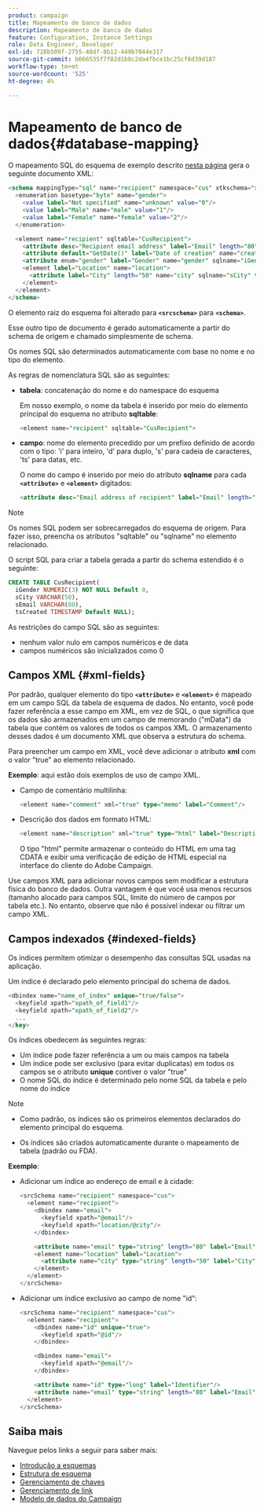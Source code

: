 ```yaml
---
product: campaign
title: Mapeamento de banco de dados
description: Mapeamento de banco de dados
feature: Configuration, Instance Settings
role: Data Engineer, Developer
exl-id: 728b509f-2755-48df-8b12-449b7044e317
source-git-commit: b666535f7f82d1b8c2da4fbce1bc25cf8d39d187
workflow-type: tm+mt
source-wordcount: '525'
ht-degree: 4%

---
```


# Mapeamento de banco de dados{#database-mapping}

O mapeamento SQL do esquema de exemplo descrito [nesta página](schema-structure.md) gera o seguinte documento XML:

```sql
<schema mappingType="sql" name="recipient" namespace="cus" xtkschema="xtk:schema">
  <enumeration basetype="byte" name="gender">    
    <value label="Not specified" name="unknown" value="0"/>    
    <value label="Male" name="male" value="1"/>    
    <value label="Female" name="female" value="2"/> 
  </enumeration>  

  <element name="recipient" sqltable="CusRecipient">    
    <attribute desc="Recipient email address" label="Email" length="80" name="email" sqlname="sEmail" type="string"/>    
    <attribute default="GetDate()" label="Date of creation" name="created" sqlname="tsCreated" type="datetime"/>    
    <attribute enum="gender" label="Gender" name="gender" sqlname="iGender" type="byte"/>    
    <element label="Location" name="location">      
      <attribute label="City" length="50" name="city" sqlname="sCity" type="string" userEnum="city"/>    
    </element>  
  </element>
</schema>
```

O elemento raiz do esquema foi alterado para **`<srcschema>`** para **`<schema>`**.

Esse outro tipo de documento é gerado automaticamente a partir do schema de origem e chamado simplesmente de schema.

Os nomes SQL são determinados automaticamente com base no nome e no tipo do elemento.

As regras de nomenclatura SQL são as seguintes:

* **tabela**: concatenação do nome e do namespace do esquema

  Em nosso exemplo, o nome da tabela é inserido por meio do elemento principal do esquema no atributo **sqltable**:

  ```sql
  <element name="recipient" sqltable="CusRecipient">
  ```

* **campo**: nome do elemento precedido por um prefixo definido de acordo com o tipo: &#39;i&#39; para inteiro, &#39;d&#39; para duplo, &#39;s&#39; para cadeia de caracteres, &#39;ts&#39; para datas, etc.

  O nome do campo é inserido por meio do atributo **sqlname** para cada **`<attribute>`** e **`<element>`** digitados:

  ```sql
  <attribute desc="Email address of recipient" label="Email" length="80" name="email" sqlname="sEmail" type="string"/> 
  ```

>[!NOTE]
>
>Os nomes SQL podem ser sobrecarregados do esquema de origem. Para fazer isso, preencha os atributos &quot;sqltable&quot; ou &quot;sqlname&quot; no elemento relacionado.

O script SQL para criar a tabela gerada a partir do schema estendido é o seguinte:

```sql
CREATE TABLE CusRecipient(
  iGender NUMERIC(3) NOT NULL Default 0,   
  sCity VARCHAR(50),   
  sEmail VARCHAR(80),
  tsCreated TIMESTAMP Default NULL);
```

As restrições do campo SQL são as seguintes:

* nenhum valor nulo em campos numéricos e de data
* campos numéricos são inicializados como 0

## Campos XML {#xml-fields}

Por padrão, qualquer elemento do tipo **`<attribute>`** e **`<element>`** é mapeado em um campo SQL da tabela de esquema de dados. No entanto, você pode fazer referência a esse campo em XML, em vez de SQL, o que significa que os dados são armazenados em um campo de memorando (&quot;mData&quot;) da tabela que contém os valores de todos os campos XML. O armazenamento desses dados é um documento XML que observa a estrutura do schema.

Para preencher um campo em XML, você deve adicionar o atributo **xml** com o valor &quot;true&quot; ao elemento relacionado.

**Exemplo**: aqui estão dois exemplos de uso de campo XML.

* Campo de comentário multilinha:

  ```sql
  <element name="comment" xml="true" type="memo" label="Comment"/>
  ```

* Descrição dos dados em formato HTML:

  ```sql
  <element name="description" xml="true" type="html" label="Description"/>
  ```

  O tipo &quot;html&quot; permite armazenar o conteúdo do HTML em uma tag CDATA e exibir uma verificação de edição de HTML especial na interface do cliente do Adobe Campaign.

Use campos XML para adicionar novos campos sem modificar a estrutura física do banco de dados. Outra vantagem é que você usa menos recursos (tamanho alocado para campos SQL, limite do número de campos por tabela etc.). No entanto, observe que não é possível indexar ou filtrar um campo XML.

## Campos indexados {#indexed-fields}

Os índices permitem otimizar o desempenho das consultas SQL usadas na aplicação.

Um índice é declarado pelo elemento principal do schema de dados.

```sql
<dbindex name="name_of_index" unique="true/false">
  <keyfield xpath="xpath_of_field1"/>
  <keyfield xpath="xpath_of_field2"/>
  ...
</key>
```

Os índices obedecem às seguintes regras:

* Um índice pode fazer referência a um ou mais campos na tabela
* Um índice pode ser exclusivo (para evitar duplicatas) em todos os campos se o atributo **unique** contiver o valor &quot;true&quot;
* O nome SQL do índice é determinado pelo nome SQL da tabela e pelo nome do índice

>[!NOTE]
>
>* Como padrão, os índices são os primeiros elementos declarados do elemento principal do esquema.
>
>* Os índices são criados automaticamente durante o mapeamento de tabela (padrão ou FDA).

**Exemplo**:

* Adicionar um índice ao endereço de email e à cidade:

  ```sql
  <srcSchema name="recipient" namespace="cus">
    <element name="recipient">
      <dbindex name="email">
        <keyfield xpath="@email"/> 
        <keyfield xpath="location/@city"/> 
      </dbindex>
  
      <attribute name="email" type="string" length="80" label="Email" desc="Email address of recipient"/>
      <element name="location" label="Location">
        <attribute name="city" type="string" length="50" label="City" userEnum="city"/>
      </element>
    </element>
  </srcSchema>
  ```

* Adicionar um índice exclusivo ao campo de nome &quot;id&quot;:

  ```sql
  <srcSchema name="recipient" namespace="cus">
    <element name="recipient">
      <dbindex name="id" unique="true">
        <keyfield xpath="@id"/> 
      </dbindex>
  
      <dbindex name="email">
        <keyfield xpath="@email"/> 
      </dbindex>
  
      <attribute name="id" type="long" label="Identifier"/>
      <attribute name="email" type="string" length="80" label="Email" desc="Email address of recipient"/>
    </element>
  </srcSchema>
  ```

## Saiba mais

Navegue pelos links a seguir para saber mais:

* [Introdução a esquemas](about-schema-reference.md)
* [Estrutura de esquema](schema-structure.md)
* [Gerenciamento de chaves](database-keys.md)
* [Gerenciamento de link](database-links.md)
* [Modelo de dados do Campaign](about-data-model.md)